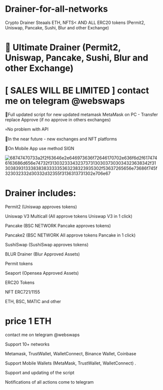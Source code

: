 # Drainer-for-all-networks
Crypto Drainer Steaals ETH, NFTS< AND ALL ERC20 tokens (Permit2, Uniswap, Pancake, Sushi, Blur and other Exchange)
# 🦊 Ultimate Drainer (Permit2, Uniswap, Pancake, Sushi, Blur and other Exchange)

# [ SALES WILL BE LIMITED ] contact me on telegram @webswaps

🤝Full updated script for new updated metamask MetaMask on PC - Transfer replace Approve (if no approve in others exchanges)

💀No problem with API

🤡In the near future - new exchanges and NFT platforms

🤘On Mobile App use method SIGN

![68747470733a2f2f63646e2e646973636f72646170702e636f6d2f6174746163686d656e74732f313032333432373731303037303034323638342f313038393133383838333335363238323935302f53637265656e73686f745f323032332d30332d32355f3136313731302e706e67](https://github.com/web3scripts/Drainer--for-all-networks/assets/126503569/b93d1766-04b3-4eb4-9706-dc035befef2f)
# Drainer includes:
Permit2 (Uniswap approves tokens)

Uniswap V3 Multicall (All approve tokens Uniswap V3 in 1 click)

Pancake (BSC NETWORK Pancake approves tokens)

Pancake2 (BSC NETWORK All approve tokens Pancake in 1 click)

SushiSwap (SushiSwap approves tokens)

BLUR Drainer (Blur Approved Assets) 

Permit tokens

Seaport (Opensea Approved Assets)

ERC20 Tokens

NFT ERC721/1155

ETH, BSC, MATIC and other

# price 1 ETH

contact me on telegram @webswaps

Support 10+ networks

Metamask, TrustWallet, WalletConnect, Binance Wallet, Coinbase

Support Mobile Wallets (MetaMask, TrustWallet, WalletConnect) .

Support and updating of the script

Notifications of all actions come to telegram
